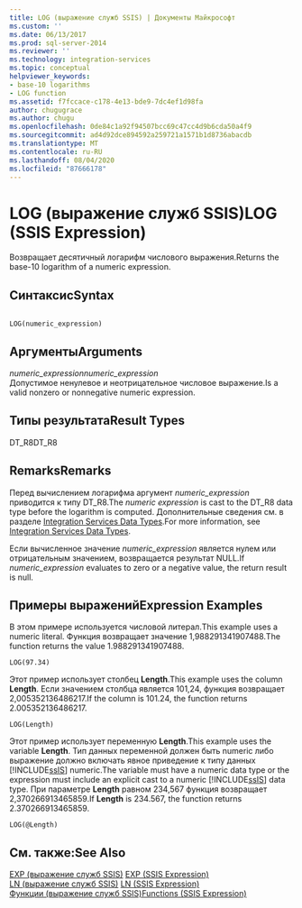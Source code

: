 ```yaml
---
title: LOG (выражение служб SSIS) | Документы Майкрософт
ms.custom: ''
ms.date: 06/13/2017
ms.prod: sql-server-2014
ms.reviewer: ''
ms.technology: integration-services
ms.topic: conceptual
helpviewer_keywords:
- base-10 logarithms
- LOG function
ms.assetid: f7fccace-c178-4e13-bde9-7dc4ef1d98fa
author: chugugrace
ms.author: chugu
ms.openlocfilehash: 0de84c1a92f94507bcc69c47cc4d9b6cda50a4f9
ms.sourcegitcommit: ad4d92dce894592a259721a1571b1d8736abacdb
ms.translationtype: MT
ms.contentlocale: ru-RU
ms.lasthandoff: 08/04/2020
ms.locfileid: "87666178"
---
```

# <a name="log-ssis-expression"></a><span data-ttu-id="08019-102">LOG (выражение служб SSIS)</span><span class="sxs-lookup"><span data-stu-id="08019-102">LOG (SSIS Expression)</span></span>
  <span data-ttu-id="08019-103">Возвращает десятичный логарифм числового выражения.</span><span class="sxs-lookup"><span data-stu-id="08019-103">Returns the base-10 logarithm of a numeric expression.</span></span>  
  
## <a name="syntax"></a><span data-ttu-id="08019-104">Синтаксис</span><span class="sxs-lookup"><span data-stu-id="08019-104">Syntax</span></span>  
  
```  
  
LOG(numeric_expression)  
```  
  
## <a name="arguments"></a><span data-ttu-id="08019-105">Аргументы</span><span class="sxs-lookup"><span data-stu-id="08019-105">Arguments</span></span>  
 <span data-ttu-id="08019-106">*numeric_expression*</span><span class="sxs-lookup"><span data-stu-id="08019-106">*numeric_expression*</span></span>  
 <span data-ttu-id="08019-107">Допустимое ненулевое и неотрицательное числовое выражение.</span><span class="sxs-lookup"><span data-stu-id="08019-107">Is a valid nonzero or nonnegative numeric expression.</span></span>  
  
## <a name="result-types"></a><span data-ttu-id="08019-108">Типы результата</span><span class="sxs-lookup"><span data-stu-id="08019-108">Result Types</span></span>  
 <span data-ttu-id="08019-109">DT_R8</span><span class="sxs-lookup"><span data-stu-id="08019-109">DT_R8</span></span>  
  
## <a name="remarks"></a><span data-ttu-id="08019-110">Remarks</span><span class="sxs-lookup"><span data-stu-id="08019-110">Remarks</span></span>  
 <span data-ttu-id="08019-111">Перед вычислением логарифма аргумент *numeric_expression* приводится к типу DT_R8.</span><span class="sxs-lookup"><span data-stu-id="08019-111">The *numeric expression* is cast to the DT_R8 data type before the logarithm is computed.</span></span> <span data-ttu-id="08019-112">Дополнительные сведения см. в разделе [Integration Services Data Types](../data-flow/integration-services-data-types.md).</span><span class="sxs-lookup"><span data-stu-id="08019-112">For more information, see [Integration Services Data Types](../data-flow/integration-services-data-types.md).</span></span>  
  
 <span data-ttu-id="08019-113">Если вычисленное значение *numeric_expression* является нулем или отрицательным значением, возвращается результат NULL.</span><span class="sxs-lookup"><span data-stu-id="08019-113">If *numeric_expression* evaluates to zero or a negative value, the return result is null.</span></span>  
  
## <a name="expression-examples"></a><span data-ttu-id="08019-114">Примеры выражений</span><span class="sxs-lookup"><span data-stu-id="08019-114">Expression Examples</span></span>  
 <span data-ttu-id="08019-115">В этом примере используется числовой литерал.</span><span class="sxs-lookup"><span data-stu-id="08019-115">This example uses a numeric literal.</span></span> <span data-ttu-id="08019-116">Функция возвращает значение 1,988291341907488.</span><span class="sxs-lookup"><span data-stu-id="08019-116">The function returns the value 1.988291341907488.</span></span>  
  
```  
LOG(97.34)  
```  
  
 <span data-ttu-id="08019-117">Этот пример использует столбец **Length**.</span><span class="sxs-lookup"><span data-stu-id="08019-117">This example uses the column **Length**.</span></span> <span data-ttu-id="08019-118">Если значением столбца является 101,24, функция возвращает 2,005352136486217.</span><span class="sxs-lookup"><span data-stu-id="08019-118">If the column is 101.24, the function returns 2.005352136486217.</span></span>  
  
```  
LOG(Length)   
```  
  
 <span data-ttu-id="08019-119">Этот пример использует переменную **Length**.</span><span class="sxs-lookup"><span data-stu-id="08019-119">This example uses the variable **Length**.</span></span> <span data-ttu-id="08019-120">Тип данных переменной должен быть numeric либо выражение должно включать явное приведение к типу данных [!INCLUDE[ssIS](../../includes/ssis-md.md)] numeric.</span><span class="sxs-lookup"><span data-stu-id="08019-120">The variable must have a numeric data type or the expression must include an explicit cast to a numeric [!INCLUDE[ssIS](../../includes/ssis-md.md)] data type.</span></span> <span data-ttu-id="08019-121">При параметре **Length** равном 234,567 функция возвращает 2,370266913465859.</span><span class="sxs-lookup"><span data-stu-id="08019-121">If **Length** is 234.567, the function returns 2.370266913465859.</span></span>  
  
```  
LOG(@Length)   
```  
  
## <a name="see-also"></a><span data-ttu-id="08019-122">См. также:</span><span class="sxs-lookup"><span data-stu-id="08019-122">See Also</span></span>  
 <span data-ttu-id="08019-123">[EXP (выражение служб SSIS)](exp-ssis-expression.md) </span><span class="sxs-lookup"><span data-stu-id="08019-123">[EXP &#40;SSIS Expression&#41;](exp-ssis-expression.md) </span></span>  
 <span data-ttu-id="08019-124">[LN (выражение служб SSIS)](ln-ssis-expression.md) </span><span class="sxs-lookup"><span data-stu-id="08019-124">[LN &#40;SSIS Expression&#41;](ln-ssis-expression.md) </span></span>  
 [<span data-ttu-id="08019-125">Функции (выражение служб SSIS)</span><span class="sxs-lookup"><span data-stu-id="08019-125">Functions &#40;SSIS Expression&#41;</span></span>](functions-ssis-expression.md)  
  
  
